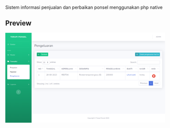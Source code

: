Sistem informasi penjualan dan perbaikan ponsel menggunakan php native

## Preview

![Preview 1](https://raw.githubusercontent.com/snowfluke/sistem-informasi-penjualan-perbaikan-ponsel-php/main/screenshots/Screenshot_2023-09-13-23-40-13_15467.png)
